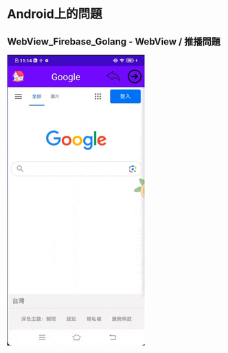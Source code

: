 # Android上的問題

## WebView_Firebase_Golang - WebView / 推播問題
![WebView_Firebase_Golang - WebView / 推播問題](./_GIF_/WebView_Firebase_Golang.gif)

